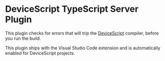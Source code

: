 # DeviceScript TypeScript Server Plugin

This plugin checks for errors that will trip the [DeviceScript](https://microsoft.github.io/devicescript/) compiler, before you run the build.

This plugin ships with the Visual Studio Code extension and is automatically enabled for DeviceScript projects.
